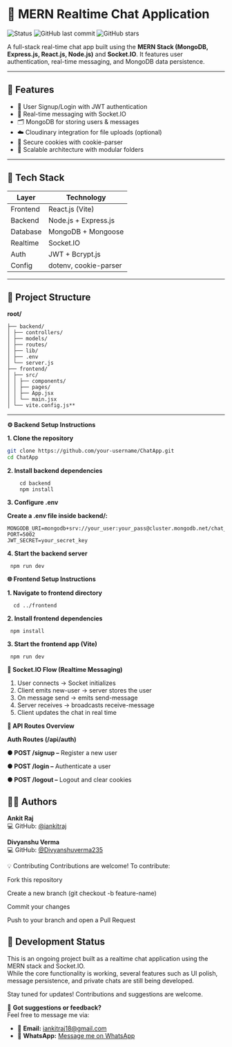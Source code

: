# 💬 MERN Realtime Chat Application

![Status](https://img.shields.io/badge/status-in--progress-yellow)
![GitHub last commit](https://img.shields.io/github/last-commit/iankitraj/ChatApp)
![GitHub stars](https://img.shields.io/github/stars/iankitraj/ChatApp?style=social)

A full-stack real-time chat app built using the **MERN Stack (MongoDB, Express.js, React.js, Node.js)** and **Socket.IO**. It features user authentication, real-time messaging, and MongoDB data persistence.

---

## 🚀 Features

- 🔐 User Signup/Login with JWT authentication  
- 💬 Real-time messaging with Socket.IO  
- 🗂 MongoDB for storing users & messages  
- ☁️ Cloudinary integration for file uploads (optional)  
- 🍪 Secure cookies with cookie-parser  
- 🔄 Scalable architecture with modular folders  

---

## 🧱 Tech Stack

| Layer      | Technology              |
|------------|--------------------------|
| Frontend   | React.js (Vite)          |
| Backend    | Node.js + Express.js     |
| Database   | MongoDB + Mongoose       |
| Realtime   | Socket.IO                |
| Auth       | JWT + Bcrypt.js          |
| Config     | dotenv, cookie-parser    |

---

## 📁 Project Structure

**root/**

    ├── backend/
    │ ├── controllers/
    │ ├── models/
    │ ├── routes/
    │ ├── lib/
    │ ├── .env
    │ └── server.js
    ├── frontend/
    │ ├── src/
    │ │ ├── components/
    │ │ ├── pages/
    │ │ ├── App.jsx
    │ │ └── main.jsx
    │ └── vite.config.js**

---

**⚙️ Backend Setup Instructions**

**1. Clone the repository**
```bash
git clone https://github.com/your-username/ChatApp.git
cd ChatApp
```
**2. Install backend dependencies**
        
        cd backend
        npm install

**3. Configure .env**

**Create a .env file inside backend/:**

    MONGODB_URI=mongodb+srv://your_user:your_pass@cluster.mongodb.net/chat_db
    PORT=5002
    JWT_SECRET=your_secret_key

**4. Start the backend server**
     
     npm run dev


**🌐 Frontend Setup Instructions**

**1. Navigate to frontend directory**
     
      cd ../frontend

**2. Install frontend dependencies**
     
     npm install

**3. Start the frontend app (Vite)**
     
     npm run dev

**📡 Socket.IO Flow (Realtime Messaging)**
1. User connects → Socket initializes
2. Client emits new-user → server stores the user
3. On message send → emits send-message
4. Server receives → broadcasts receive-message
5. Client updates the chat in real time
  
**🔐 API Routes Overview**

**Auth Routes (/api/auth)**

**● POST /signup –** Register a new user

**● POST /login –** Authenticate a user

**● POST /logout –** Logout and clear cookies



## 🙋‍♂️ Authors

**Ankit Raj**    
💻 GitHub: [@iankitraj](https://github.com/iankitraj/)

**Divyanshu Verma**    
💻 GitHub: [@Divyanshuverma235](https://github.com/Divyanshuverma235/)



💡 Contributing
Contributions are welcome!
To contribute:

Fork this repository

Create a new branch (git checkout -b feature-name)

Commit your changes

Push to your branch and open a Pull Request

## 🚧 Development Status

This is an ongoing project built as a realtime chat application using the MERN stack and Socket.IO.  
While the core functionality is working, several features such as UI polish, message persistence, and private chats are still being developed.

Stay tuned for updates! Contributions and suggestions are welcome.

📩 **Got suggestions or feedback?**  
Feel free to message me via:

- 📧 **Email:** [iankitraj18@gmail.com](mailto:iankitraj18@gmail.com)  
- 💬 **WhatsApp:** [Message me on WhatsApp](https://wa.me/919608527940?text=Hi%20Ankit%2C%20I%20saw%20your%20MERN%20Chat%20App%20project%20and%20had%20some%20suggestions...)




